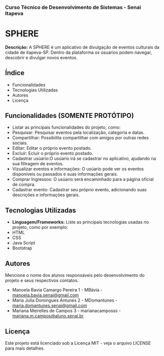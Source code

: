 ### Curso Técnico de Desenvolvimento de Sistemas - Senai Itapeva
# SPHERE
**Descrição:**
A SPHERE é um aplicativo de divulgação de eventos culturais da cidade de itapeva-SP. Dentro da plataforma os úsuarios podem navegar, descobrir e divulgar novos eventos.
## Índice
- Funcionalidades
- Tecnologias Utilizadas
- Autores
- Licença
## Funcionalidades (SOMENTE PROTÓTIPO)
- Listar as principais funcionalidades do projeto, como:
 - Pesquisar: Pesquisar eventos pela localização, categoria e datas.
 - Compartilhar: Possibilita compartilhar com amigos por outras redes sociais.
 - Editar: Editar o próprio evento postado.
 - Excluir: Ecluir o próprio evento postado.
 - Cadastrar usúario:O usúario irá se cadastrar no aplicativo, ajudando na sua filtragem de eventos. 
 - Vizualizar eventos e informações: O usúario pode ver os eventos disponíveis ou passados e suas informações gerais.
 - Comprar Ingressos: O usúario será encaminhado para a página oficial de compra.
 - Cadastrar evento: Cadastrar seu próprio evento, adicionando suas descrições e informações gerais.

## Tecnologias Utilizadas
- **Linguagem/Frameworks:**
 Liste as principais tecnologias usadas no projeto, como por exemplo:
 - HTML
 - CSS
 - Java Script
 - Bootstrap
## Autores
Mencione o nome dos alunos responsáveis pelo desenvolvimento do projeto e seus respectivos contatos.
- Manoela Bavia Camargo Pereira 1 - MBávia - manoela.bavia.senai@gmail.com
- Maria Julia Domingues Antunes 2 - MDomantunes - maria.domantunes.senai@gmail.com
- Mariana Meirelles de Campos   3 - marianacamposss - mariana.m.campos@aluno.senai.br
## Licença
Este projeto está licenciado sob a Licença MIT - veja o arquivo LICENSE para mais detalhes.
